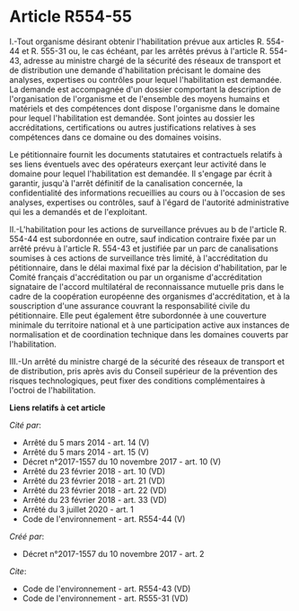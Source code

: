 # Article R554-55

I.-Tout organisme désirant obtenir l'habilitation prévue aux articles R. 554-44 et R. 555-31 ou, le cas échéant, par les
arrêtés prévus à l'article R. 554-43, adresse au ministre chargé de la sécurité des réseaux de transport et de distribution
une demande d'habilitation précisant le domaine des analyses, expertises ou contrôles pour lequel l'habilitation est
demandée. La demande est accompagnée d'un dossier comportant la description de l'organisation de l'organisme et de l'ensemble
des moyens humains et matériels et des compétences dont dispose l'organisme dans le domaine pour lequel l'habilitation est
demandée. Sont jointes au dossier les accréditations, certifications ou autres justifications relatives à ses compétences
dans ce domaine ou des domaines voisins. 

Le pétitionnaire fournit les documents statutaires et contractuels relatifs à ses liens éventuels avec des opérateurs
exerçant leur activité dans le domaine pour lequel l'habilitation est demandée. Il s'engage par écrit à garantir, jusqu'à
l'arrêt définitif de la canalisation concernée, la confidentialité des informations recueillies au cours ou à l'occasion de
ses analyses, expertises ou contrôles, sauf à l'égard de l'autorité administrative qui les a demandés et de l'exploitant. 

II.-L'habilitation pour les actions de surveillance prévues au b de l'article R. 554-44 est subordonnée en outre, sauf
indication contraire fixée par un arrêté prévu à l'article R. 554-43 et justifiée par un parc de canalisations soumises à ces
actions de surveillance très limité, à l'accréditation du pétitionnaire, dans le délai maximal fixé par la décision
d'habilitation, par le Comité français d'accréditation ou par un organisme d'accréditation signataire de l'accord
multilatéral de reconnaissance mutuelle pris dans le cadre de la coopération européenne des organismes d'accréditation, et à
la souscription d'une assurance couvrant la responsabilité civile du pétitionnaire. Elle peut également être subordonnée à
une couverture minimale du territoire national et à une participation active aux instances de normalisation et de
coordination technique dans les domaines couverts par l'habilitation. 

III.-Un arrêté du ministre chargé de la sécurité des réseaux de transport et de distribution, pris après avis du Conseil
supérieur de la prévention des risques technologiques, peut fixer des conditions complémentaires à l'octroi de
l'habilitation.

**Liens relatifs à cet article**

_Cité par_:

  - Arrêté du 5 mars 2014 - art. 14 (V)
  - Arrêté du 5 mars 2014 - art. 15 (V)
  - Décret n°2017-1557 du 10 novembre 2017 - art. 10 (V)
  - Arrêté du 23 février 2018 - art. 10 (VD)
  - Arrêté du 23 février 2018 - art. 21 (VD)
  - Arrêté du 23 février 2018 - art. 22 (VD)
  - Arrêté du 23 février 2018 - art. 33 (VD)
  - Arrêté du 3 juillet 2020 - art. 1
  - Code de l'environnement - art. R554-44 (V)

_Créé par_:

  - Décret n°2017-1557 du 10 novembre 2017 - art. 2

_Cite_:

  - Code de l'environnement - art. R554-43 (VD)
  - Code de l'environnement - art. R555-31 (VD)

